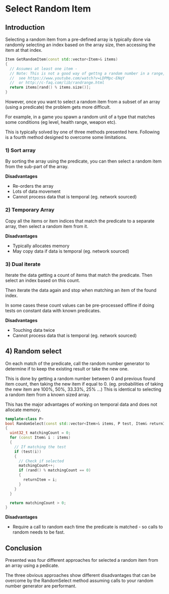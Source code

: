 # Select Random Item

## Introduction

Selecting a random item from a pre-defined array is typically done via randomly selecting an index based on the array size, then accessing the item at that index.

```c++
Item GetRandomItem(const std::vector<Item>& items)
{
  // Assumes at least one item - 
  // Note: This is not a good way of gettng a random number in a range, but used for brevity. 
  //  see https://www.youtube.com/watch?v=LDPMpc-ENqY 
  //  or http://c-faq.com/lib/randrange.html
  return items[rand() % items.size()];
}
```
However, once you want to select a random item from a subset of an array (using a predicate) the problem gets more difficult.

For example, in a game you spawn a random unit of a type that matches some conditions (eg level, health range, weapon etc).

This is typically solved by one of three methods presented here. Following is a fourth method designed to overcome some limitations.

### 1) Sort array

By sorting the array using the predicate, you can then select a random item from the sub-part of the array.


**Disadvantages**
 - Re-orders the array
 - Lots of data movement
 - Cannot process data that is temporal (eg. network sourced)

### 2) Temporary Array

Copy all the items or item indices that match the predicate to a separate array, then select a random item from it.

**Disadvantages**
 - Typically allocates memory
 - May copy data if data is temporal (eg. network sourced)

### 3) Dual iterate

Iterate the data getting a count of items that match the predicate. Then select an index based on this count. 

Then iterate the data again and stop when matching an item of the found index.

In some cases these count values can be pre-processed offline if doing tests on constant data with known predicates.

**Disadvantages**
 - Touching data twice
 - Cannot process data that is temporal (eg. network sourced)

## 4) Random select

On each match of the predicate, call the random number generator to determine if to keep the existing result or take the new one.

This is done by getting a random number between 0 and previous found item count, then taking the new item if equal to 0. 
(eg. probabilities of taking the new item are 100%, 50%, 33.33%, 25% ...) This is identical to selecting a random item from a known sized array.

This has the major advantages of working on temporal data and does not allocate memory.

```c++
template<class P> 
bool RandomSelect(const std::vector<Item>& items, P test, Item& returnItem)
{
  uint32_t matchingCount = 0;
  for (const Item& i : items)
  {
    // If matching the test
    if (test(i))
    {
      // Check if selected
      matchingCount++;
      if (rand() % matchingCount == 0)
      {
        returnItem = i;
      }
    }
  }

  return matchingCount > 0;
}
```

**Disadvantages**
 - Require a call to random each time the predicate is matched - so calls to random needs to be fast.

## Conclusion

Presented was four different approaches for selected a random item from an array using a pedicate. 

The three obvious approaches show different disadvantages that can be overcome by the RandomSelect method assuming calls to your random number generator are performant. 
